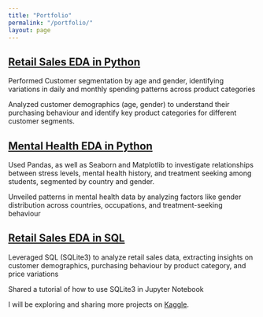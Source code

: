```yaml
---
title: "Portfolio"
permalink: "/portfolio/"
layout: page
---
```


## [Retail Sales EDA in Python](https://github.com/Wilfrida-Were/Retail-Sales-EDA-in-Python/blob/main/README.md)

Performed Customer segmentation by age and gender, identifying variations in daily and monthly spending patterns across product categories 

Analyzed customer demographics (age, gender) to understand their purchasing behaviour and identify key product categories for different customer segments.

## [Mental Health EDA in Python](https://github.com/Wilfrida-Were/Mental-Health-EDA/blob/main/README.md)

Used Pandas, as well as Seaborn and Matplotlib to investigate relationships between stress levels, mental health history, and treatment seeking among students, segmented by country and gender. 

Unveiled patterns in mental health data by analyzing factors like gender distribution across countries, occupations, and treatment-seeking behaviour 

## [Retail Sales EDA in SQL](https://github.com/Wilfrida-Were/Retail-Sales-EDA-in-SQL/blob/main/README.md)

Leveraged SQL (SQLite3) to analyze retail sales data, extracting insights on customer demographics, purchasing behaviour by product category, and price variations 

Shared a tutorial of how to use SQLite3 in Jupyter Notebook

I will be exploring and sharing more projects on [Kaggle](https://www.kaggle.com/wilfridawere/code).
